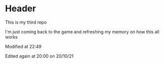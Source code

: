 # Header

This is my third repo

I'm just coming back to the game and refreshing my memory on how this all works

Modified at 22:49

Edited again at 20:00 on 20/10/21
